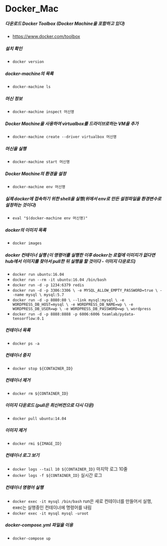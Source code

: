 # Docker_Mac

##### 다운로드 Docker Toolbox (Docker Machine을 포함하고 있다)
- https://www.docker.com/toolbox

##### 설치 확인
- `docker version`

##### docker-machine의 목록
- `docker-machine ls`

##### 머신 정보
- `docker-machine inspect 머신명`

##### Docker Machine을 사용하여 virtualbox를 드라이브로하는 VM을 추가
- `docker-machine create --driver virtualbox 머신명`

##### 머신을 실행
- `docker-machine start 머신명` 

##### Docker Machine의 환경을 설정
- `docker-machine env 머신명`

##### 실제 docker에 접속하기 위한 shell을 실행(위에서 env로 만든 설정파일을 환경변수로 설정하는 것이다)
- `eval "$(docker-machine env 머신명)" `

##### docker의 이미지 목록
- `docker images`

##### docker 컨테이너 실행 (이 명령어를 실행한 이후 docker는 로컬에 이미지가 없다면 hub에서 이미지를 찾아서 pull한 뒤 실행을 할 것이다 - 이미지 다운로드)
- `docker run ubuntu:16.04`
- `docker run --rm -it ubuntu:16.04 /bin/bash`
- `docker run -d -p 1234:6379 redis`
- `docker run -d -p 3306:3306 \
  -e MYSQL_ALLOW_EMPTY_PASSWORD=true \
  --name mysql \
  mysql:5.7`
- `docker run -d -p 8080:80 \
  --link mysql:mysql \
  -e WORDPRESS_DB_HOST=mysql \
  -e WORDPRESS_DB_NAME=wp \
  -e WORDPRESS_DB_USER=wp \
  -e WORDPRESS_DB_PASSWORD=wp \
  wordpress`
- `docker run -d -p 8888:8888 -p 6006:6006 teamlab/pydata-tensorflow:0.1`

##### 컨테이너 목록
- `docker ps -a`

##### 컨테이너 중지
- `docker stop ${CONTAINER_ID}`

##### 컨테이너 제거
- `docker rm ${CONTAINER_ID}`

##### 이미지 다운로드 (pull은 최신버전으로 다시 다운)
- `docker pull ubuntu:14.04`

##### 이미지 제거
- `docker rmi ${IMAGE_ID}`

##### 컨테이너 로그 보기
- `docker logs --tail 10 ${CONTAINER_ID}` 마지막 로그 10줄
- `docker logs -f ${CONTAINER_ID}` 실시간 로그

##### 컨테이너 명령어 실행
- `docker exec -it mysql /bin/bash` run은 새로 컨테이너를 만들어서 실행, exec는 실행중인 컨테이너에 명령어를 내림
- `docker exec -it mysql mysql -uroot`

##### docker-compose.yml 파일을 이용
- `docker-compose up`
